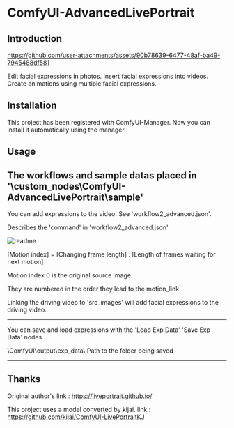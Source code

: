 # ComfyUI-AdvancedLivePortrait

## Introduction

https://github.com/user-attachments/assets/90b78639-6477-48af-ba49-7945488df581

Edit facial expressions in photos.
Insert facial expressions into videos.
Create animations using multiple facial expressions.

## Installation

This project has been registered with ComfyUI-Manager. Now you can install it automatically using the manager.

## Usage

The workflows and sample datas placed in '\custom_nodes\ComfyUI-AdvancedLivePortrait\sample\'
-----

You can add expressions to the video. See 'workflow2_advanced.json'.

Describes the 'command' in 'workflow2_advanced.json'

![readme](https://github.com/user-attachments/assets/339568b2-ad52-4aaf-a6ab-fcd877449c56)


[Motion index] = [Changing frame length] : [Length of frames waiting for next motion]

Motion index 0 is the original source image.

They are numbered in the order they lead to the motion_link.

Linking the driving video to 'src_images' will add facial expressions to the driving video.

-----

You can save and load expressions with the 'Load Exp Data' 'Save Exp Data' nodes.

\ComfyUI\output\exp_data\  Path to the folder being saved

-----

## Thanks

Original author's link : https://liveportrait.github.io/

This project uses a model converted by kijai. link : https://github.com/kijai/ComfyUI-LivePortraitKJ
